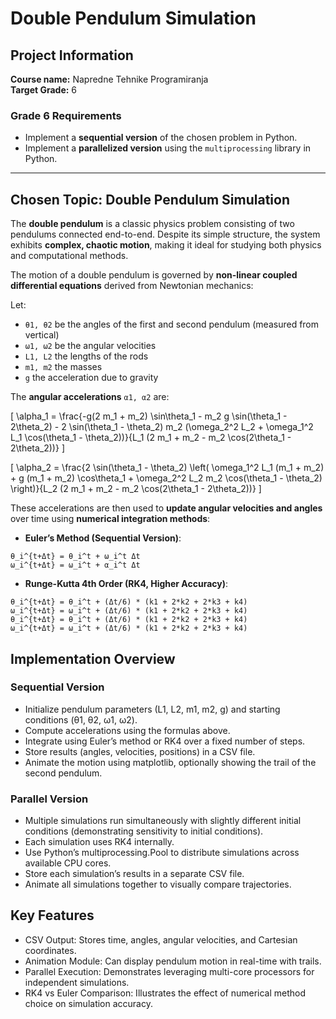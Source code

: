 # Double Pendulum Simulation

## Project Information

**Course name:** Napredne Tehnike Programiranja  
**Target Grade:** 6  

### Grade 6 Requirements

- Implement a **sequential version** of the chosen problem in Python.  
- Implement a **parallelized version** using the `multiprocessing` library in Python.  

---

## Chosen Topic: Double Pendulum Simulation

The **double pendulum** is a classic physics problem consisting of two pendulums connected end-to-end. Despite its simple structure, the system exhibits **complex, chaotic motion**, making it ideal for studying both physics and computational methods.

The motion of a double pendulum is governed by **non-linear coupled differential equations** derived from Newtonian mechanics:

Let:  
- `θ1, θ2` be the angles of the first and second pendulum (measured from vertical)  
- `ω1, ω2` be the angular velocities  
- `L1, L2` the lengths of the rods  
- `m1, m2` the masses  
- `g` the acceleration due to gravity  

The **angular accelerations** `α1, α2` are:

\[
\alpha_1 = \frac{-g(2 m_1 + m_2) \sin\theta_1 - m_2 g \sin(\theta_1 - 2\theta_2) - 2 \sin(\theta_1 - \theta_2) m_2 (\omega_2^2 L_2 + \omega_1^2 L_1 \cos(\theta_1 - \theta_2))}{L_1 (2 m_1 + m_2 - m_2 \cos(2\theta_1 - 2\theta_2))}
\]

\[
\alpha_2 = \frac{2 \sin(\theta_1 - \theta_2) \left( \omega_1^2 L_1 (m_1 + m_2) + g (m_1 + m_2) \cos\theta_1 + \omega_2^2 L_2 m_2 \cos(\theta_1 - \theta_2) \right)}{L_2 (2 m_1 + m_2 - m_2 \cos(2\theta_1 - 2\theta_2))}
\]

These accelerations are then used to **update angular velocities and angles** over time using **numerical integration methods**:

- **Euler’s Method (Sequential Version)**:

```text
θ_i^{t+Δt} = θ_i^t + ω_i^t Δt
ω_i^{t+Δt} = ω_i^t + α_i^t Δt
```

- **Runge-Kutta 4th Order (RK4, Higher Accuracy)**:

```text
θ_i^{t+Δt} = θ_i^t + (Δt/6) * (k1 + 2*k2 + 2*k3 + k4)
ω_i^{t+Δt} = ω_i^t + (Δt/6) * (k1 + 2*k2 + 2*k3 + k4)
θ_i^{t+Δt} = θ_i^t + (Δt/6) * (k1 + 2*k2 + 2*k3 + k4)
ω_i^{t+Δt} = ω_i^t + (Δt/6) * (k1 + 2*k2 + 2*k3 + k4)
```

## Implementation Overview
### Sequential Version

- Initialize pendulum parameters (L1, L2, m1, m2, g) and starting conditions (θ1, θ2, ω1, ω2).
- Compute accelerations using the formulas above.
- Integrate using Euler’s method or RK4 over a fixed number of steps.
- Store results (angles, velocities, positions) in a CSV file.
- Animate the motion using matplotlib, optionally showing the trail of the second pendulum.

### Parallel Version

- Multiple simulations run simultaneously with slightly different initial conditions (demonstrating sensitivity to initial conditions).
- Each simulation uses RK4 internally.
- Use Python’s multiprocessing.Pool to distribute simulations across available CPU cores.
- Store each simulation’s results in a separate CSV file.
- Animate all simulations together to visually compare trajectories.

## Key Features

- CSV Output: Stores time, angles, angular velocities, and Cartesian coordinates.
- Animation Module: Can display pendulum motion in real-time with trails.
- Parallel Execution: Demonstrates leveraging multi-core processors for independent simulations.
- RK4 vs Euler Comparison: Illustrates the effect of numerical method choice on simulation accuracy.
